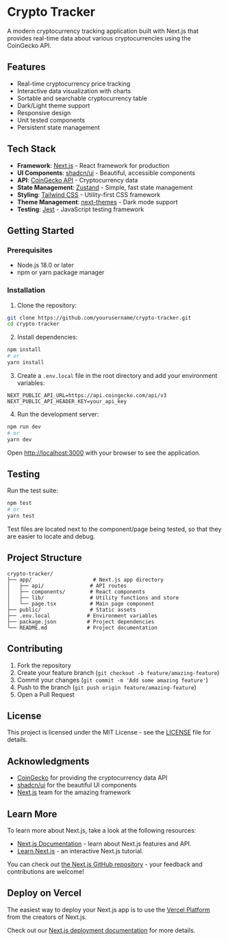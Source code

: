 # Crypto Tracker

A modern cryptocurrency tracking application built with Next.js that provides real-time data about various cryptocurrencies using the CoinGecko API.

## Features

- Real-time cryptocurrency price tracking
- Interactive data visualization with charts
- Sortable and searchable cryptocurrency table
- Dark/Light theme support
- Responsive design
- Unit tested components
- Persistent state management

## Tech Stack

- **Framework**: [Next.js](https://nextjs.org) - React framework for production
- **UI Components**: [shadcn/ui](https://ui.shadcn.com) - Beautiful, accessible components
- **API**: [CoinGecko API](https://www.coingecko.com/en/api) - Cryptocurrency data
- **State Management**: [Zustand](https://github.com/pmndrs/zustand) - Simple, fast state management
- **Styling**: [Tailwind CSS](https://tailwindcss.com) - Utility-first CSS framework
- **Theme Management**: [next-themes](https://github.com/pacocoursey/next-themes) - Dark mode support
- **Testing**: [Jest](https://jestjs.io) - JavaScript testing framework

## Getting Started

### Prerequisites

- Node.js 18.0 or later
- npm or yarn package manager

### Installation

1. Clone the repository:

```bash
git clone https://github.com/yourusername/crypto-tracker.git
cd crypto-tracker
```

2. Install dependencies:

```bash
npm install
# or
yarn install
```

3. Create a `.env.local` file in the root directory and add your environment variables:

```env
NEXT_PUBLIC_API_URL=https://api.coingecko.com/api/v3
NEXT_PUBLIC_API_HEADER_KEY=your_api_key
```

4. Run the development server:

```bash
npm run dev
# or
yarn dev
```

Open [http://localhost:3000](http://localhost:3000) with your browser to see the application.

## Testing

Run the test suite:

```bash
npm test
# or
yarn test
```

Test files are located next to the component/page being tested, so that they are easier to locate and debug.

## Project Structure

```
crypto-tracker/
├── app/                    # Next.js app directory
│   ├── api/               # API routes
│   ├── components/        # React components
│   ├── lib/               # Utility functions and store
│   └── page.tsx           # Main page component
├── public/                # Static assets
├── .env.local            # Environment variables
├── package.json          # Project dependencies
└── README.md             # Project documentation
```

## Contributing

1. Fork the repository
2. Create your feature branch (`git checkout -b feature/amazing-feature`)
3. Commit your changes (`git commit -m 'Add some amazing feature'`)
4. Push to the branch (`git push origin feature/amazing-feature`)
5. Open a Pull Request

## License

This project is licensed under the MIT License - see the [LICENSE](LICENSE) file for details.

## Acknowledgments

- [CoinGecko](https://www.coingecko.com) for providing the cryptocurrency data API
- [shadcn/ui](https://ui.shadcn.com) for the beautiful UI components
- [Next.js](https://nextjs.org) team for the amazing framework

## Learn More

To learn more about Next.js, take a look at the following resources:

- [Next.js Documentation](https://nextjs.org/docs) - learn about Next.js features and API.
- [Learn Next.js](https://nextjs.org/learn) - an interactive Next.js tutorial.

You can check out [the Next.js GitHub repository](https://github.com/vercel/next.js) - your feedback and contributions are welcome!

## Deploy on Vercel

The easiest way to deploy your Next.js app is to use the [Vercel Platform](https://vercel.com/new?utm_medium=default-template&filter=next.js&utm_source=create-next-app&utm_campaign=create-next-app-readme) from the creators of Next.js.

Check out our [Next.js deployment documentation](https://nextjs.org/docs/app/building-your-application/deploying) for more details.
